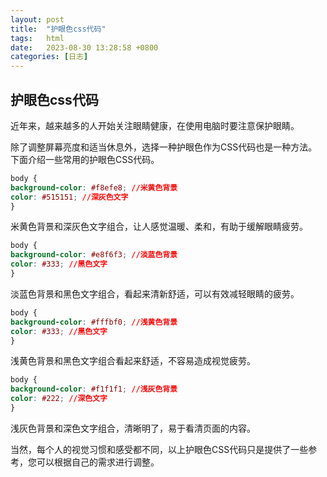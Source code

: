```yaml
---
layout: post
title:  "护眼色css代码"
tags:   html
date:   2023-08-30 13:28:58 +0800
categories: [日志] 
---
```


## 护眼色css代码

近年来，越来越多的人开始关注眼睛健康，在使用电脑时要注意保护眼睛。

除了调整屏幕亮度和适当休息外，选择一种护眼色作为CSS代码也是一种方法。下面介绍一些常用的护眼色CSS代码。

```CSS
body {
background-color: #f8efe8; //米黄色背景
color: #515151; //深灰色文字
}
```

米黄色背景和深灰色文字组合，让人感觉温暖、柔和，有助于缓解眼睛疲劳。

```CSS
body {
background-color: #e8f6f3; //淡蓝色背景
color: #333; //黑色文字
}
```

淡蓝色背景和黑色文字组合，看起来清新舒适，可以有效减轻眼睛的疲劳。

```CSS
body {
background-color: #fffbf0; //浅黄色背景
color: #333; //黑色文字
}
```

浅黄色背景和黑色文字组合看起来舒适，不容易造成视觉疲劳。

```CSS
body {
background-color: #f1f1f1; //浅灰色背景
color: #222; //深色文字
}
```

浅灰色背景和深色文字组合，清晰明了，易于看清页面的内容。

当然，每个人的视觉习惯和感受都不同，以上护眼色CSS代码只是提供了一些参考，您可以根据自己的需求进行调整。
